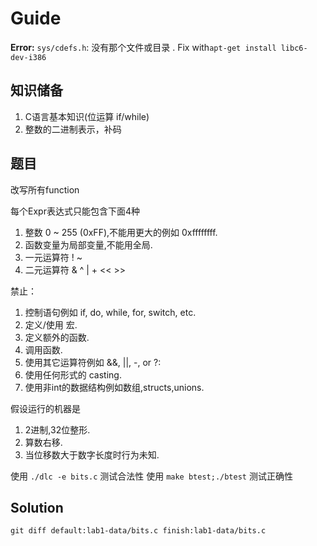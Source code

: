 # Guide

**Error:** `sys/cdefs.h`: 没有那个文件或目录 . Fix with`apt-get install libc6-dev-i386`

## 知识储备

  1. C语言基本知识(位运算 if/while)
  2. 整数的二进制表示，补码

## 题目

改写所有function

每个Expr表达式只能包含下面4种
  1. 整数 0 ~ 255 (0xFF),不能用更大的例如 0xffffffff.
  2. 函数变量为局部变量,不能用全局.
  3. 一元运算符 ! ~
  4. 二元运算符 & ^ | + << >>
  
禁止：
  1. 控制语句例如 if, do, while, for, switch, etc.
  2. 定义/使用 宏.
  3. 定义额外的函数.
  4. 调用函数.
  5. 使用其它运算符例如 &&, ||, -, or ?:
  6. 使用任何形式的 casting.
  7. 使用非int的数据结构例如数组,structs,unions.

假设运行的机器是 
  1. 2进制,32位整形.
  2. 算数右移.
  3. 当位移数大于数字长度时行为未知.

  使用 `./dlc -e bits.c` 测试合法性
  使用 `make btest;./btest` 测试正确性

## Solution

  `git diff default:lab1-data/bits.c finish:lab1-data/bits.c`





